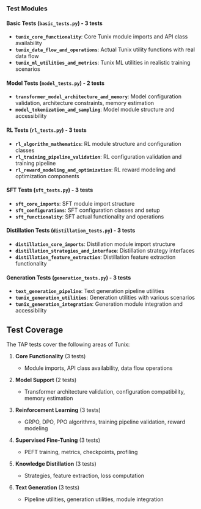 


### Test Modules

#### Basic Tests (`basic_tests.py`) - 3 tests
- **`tunix_core_functionality`**: Core Tunix module imports and API class availability
- **`tunix_data_flow_and_operations`**: Actual Tunix utility functions with real data flow
- **`tunix_ml_utilities_and_metrics`**: Tunix ML utilities in realistic training scenarios

#### Model Tests (`model_tests.py`) - 2 tests
- **`transformer_model_architecture_and_memory`**: Model configuration validation, architecture constraints, memory estimation
- **`model_tokenization_and_sampling`**: Model module structure and accessibility

#### RL Tests (`rl_tests.py`) - 3 tests
- **`rl_algorithm_mathematics`**: RL module structure and configuration classes
- **`rl_training_pipeline_validation`**: RL configuration validation and training pipeline
- **`rl_reward_modeling_and_optimization`**: RL reward modeling and optimization components

#### SFT Tests (`sft_tests.py`) - 3 tests
- **`sft_core_imports`**: SFT module import structure
- **`sft_configurations`**: SFT configuration classes and setup
- **`sft_functionality`**: SFT actual functionality and operations

#### Distillation Tests (`distillation_tests.py`) - 3 tests
- **`distillation_core_imports`**: Distillation module import structure
- **`distillation_strategies_and_interface`**: Distillation strategy interfaces
- **`distillation_feature_extraction`**: Distillation feature extraction functionality

#### Generation Tests (`generation_tests.py`) - 3 tests
- **`text_generation_pipeline`**: Text generation pipeline utilities
- **`tunix_generation_utilities`**: Generation utilities with various scenarios
- **`tunix_generation_integration`**: Generation module integration and accessibility



## Test Coverage

The TAP tests cover the following areas of Tunix:

1. **Core Functionality** (3 tests)
   - Module imports, API class availability, data flow operations

2. **Model Support** (2 tests)
   - Transformer architecture validation, configuration compatibility, memory estimation

3. **Reinforcement Learning** (3 tests)
   - GRPO, DPO, PPO algorithms, training pipeline validation, reward modeling

4. **Supervised Fine-Tuning** (3 tests)
   - PEFT training, metrics, checkpoints, profiling

5. **Knowledge Distillation** (3 tests)
   - Strategies, feature extraction, loss computation

6. **Text Generation** (3 tests)
   - Pipeline utilities, generation utilities, module integration


